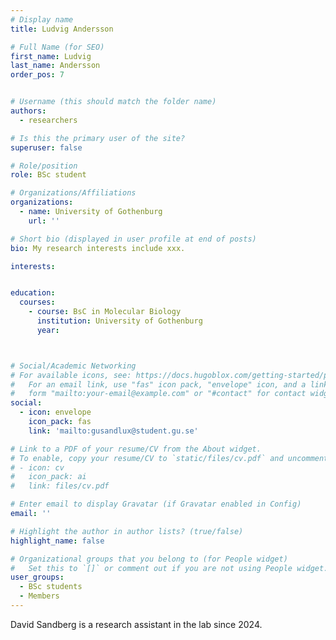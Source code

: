 ```yaml
---
# Display name
title: Ludvig Andersson

# Full Name (for SEO)
first_name: Ludvig
last_name: Andersson
order_pos: 7


# Username (this should match the folder name)
authors:
  - researchers

# Is this the primary user of the site?
superuser: false

# Role/position
role: BSc student

# Organizations/Affiliations
organizations:
  - name: University of Gothenburg
    url: ''

# Short bio (displayed in user profile at end of posts)
bio: My research interests include xxx.

interests:


education:
  courses:
    - course: BsC in Molecular Biology
      institution: University of Gothenburg
      year:



# Social/Academic Networking
# For available icons, see: https://docs.hugoblox.com/getting-started/page-builder/#icons
#   For an email link, use "fas" icon pack, "envelope" icon, and a link in the
#   form "mailto:your-email@example.com" or "#contact" for contact widget.
social:
  - icon: envelope
    icon_pack: fas
    link: 'mailto:gusandlux@student.gu.se'

# Link to a PDF of your resume/CV from the About widget.
# To enable, copy your resume/CV to `static/files/cv.pdf` and uncomment the lines below.
# - icon: cv
#   icon_pack: ai
#   link: files/cv.pdf

# Enter email to display Gravatar (if Gravatar enabled in Config)
email: ''

# Highlight the author in author lists? (true/false)
highlight_name: false

# Organizational groups that you belong to (for People widget)
#   Set this to `[]` or comment out if you are not using People widget.
user_groups:
  - BSc students
  - Members
---
```


David Sandberg is a research assistant in the lab since 2024.
